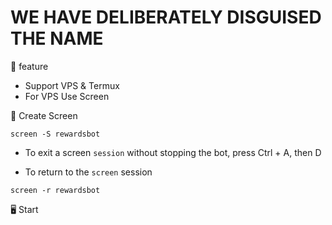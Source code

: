 # WE HAVE DELIBERATELY DISGUISED THE NAME 

📝 feature 
- Support VPS & Termux
- For VPS Use Screen

🔖 Create Screen 

````
screen -S rewardsbot
````
- To exit a screen `session` without stopping the bot, press Ctrl + A, then D

- To return to the `screen` session

````
screen -r rewardsbot
````
🖥️ Start
